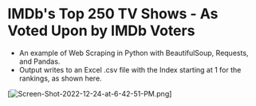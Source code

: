# IMDb's Top 250 TV Shows - As Voted Upon by IMDb Voters
- An example of Web Scraping in Python with BeautifulSoup, Requests, and Pandas.
- Output writes to an Excel .csv file with the Index starting at 1 for the rankings, as shown here.

[![Screen-Shot-2022-12-24-at-6-42-51-PM.png](https://i.postimg.cc/PxZCjZ9b/Screen-Shot-2022-12-24-at-6-42-51-PM.png)]

